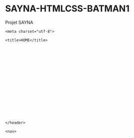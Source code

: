 # SAYNA-HTMLCSS-BATMAN1
Projet SAYNA 



































































    <meta charset="utf-8">

    <title>HOME</title>












 





    </header>

    <nav>







        
        
        
























































